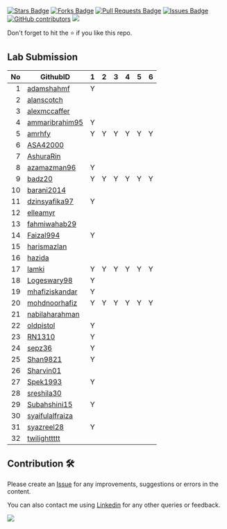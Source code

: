 <a href="https://github.com/drshahizan/learn-php/stargazers"><img src="https://img.shields.io/github/stars/drshahizan/learn-php" alt="Stars Badge"/></a>
<a href="https://github.com/drshahizan/learn-php/network/members"><img src="https://img.shields.io/github/forks/drshahizan/learn-php" alt="Forks Badge"/></a>
<a href="https://github.com/drshahizan/learn-php/pulls"><img src="https://img.shields.io/github/issues-pr/drshahizan/learn-php" alt="Pull Requests Badge"/></a>
<a href="https://github.com/drshahizan/learn-php/issues"><img src="https://img.shields.io/github/issues/drshahizan/learn-php" alt="Issues Badge"/></a>
<a href="https://github.com/drshahizan/learn-php/graphs/contributors"><img alt="GitHub contributors" src="https://img.shields.io/github/contributors/drshahizan/learn-php?color=2b9348"></a>
![](https://visitor-badge.glitch.me/badge?page_id=drshahizan/learn-php)

Don't forget to hit the :star: if you like this repo.

## Lab Submission

| No | GithubID | 1 | 2 | 3 | 4 | 5 | 6 |
| -----: | ----- | :------: | :------: | ------:|------:|------:| ------:|
| 1 | [adamshahmf](https://github.com/adamshahmf) | Y |
| 2 | [alanscotch](https://github.com/alanscotch) |
| 3 | [alexmccaffer](https://github.com/alexmccaffer) |
| 4 | [ammaribrahim95](https://github.com/ammaribrahim95) | Y |
| 5 | [amrhfy](https://github.com/amrhfy) | Y | Y | Y | Y | Y | Y |
| 6 | [ASA42000](https://github.com/ASA42000)  |
| 7 | [AshuraRin](https://github.com/AshuraRin)  |
| 8 | [azamazman96](https://github.com/azamazman96)  | Y |
| 9 | [badz20](https://github.com/badz20)  | Y | Y | Y | Y | Y | Y |
| 10 | [barani2014](https://github.com/barani2014)  |
| 11 | [dzinsyafika97](https://github.com/dzinsyafika97)  | Y |
| 12 | [elleamyr](https://github.com/elleamyr)  |
| 13 | [fahmiwahab29](https://github.com/fahmiwahab29)  |
| 14 | [Faizal994](https://github.com/Faizal994)  | Y |
| 15 | [harismazlan](https://github.com/harismazlan)  |
| 16 | [hazida](https://github.com/hazida) | 
| 17 | [lamki](https://github.com/lamki)  | Y | Y | Y | Y | Y | Y |
| 18 | [Logeswary98](https://github.com/Logeswary98)  | Y |
| 19 | [mhafiziskandar](https://github.com/mhafiziskandar)  | Y |
| 20 | [mohdnoorhafiz](https://github.com/mohdnoorhafiz)  | Y | Y | Y | Y | Y | Y |
| 21 | [nabilaharahman](https://github.com/nabilaharahman)  |
| 22 | [oldpistol](https://github.com/oldpistol)  | Y |
| 23 | [RN1310](https://github.com/RN1310)  | Y |
| 24 | [sepz36](https://github.com/sepz36)  | Y |
| 25 | [Shan9821](https://github.com/Shan9821)  | Y |
| 26 | [Sharvin01](https://github.com/Sharvin01)  |
| 27 | [Spek1993](https://github.com/Spek1993)  | Y |
| 28 | [sreshila30](https://github.com/sreshila30)  |
| 29 | [Subahshini15](https://github.com/Subahshini15)  | Y |
| 30 | [syaifulalfraiza](https://github.com/syaifulalfraiza)  |
| 31 | [syazreel28](https://github.com/syazreel28)  | Y |
| 32 | [twilighttttt](https://github.com/twilighttttt)  |

## Contribution 🛠️
Please create an [Issue](https://github.com/drshahizan/learn-php/issues) for any improvements, suggestions or errors in the content.

You can also contact me using [Linkedin](https://www.linkedin.com/in/drshahizan/) for any other queries or feedback.

![](https://visitor-badge.glitch.me/badge?page_id=drshahizan)
